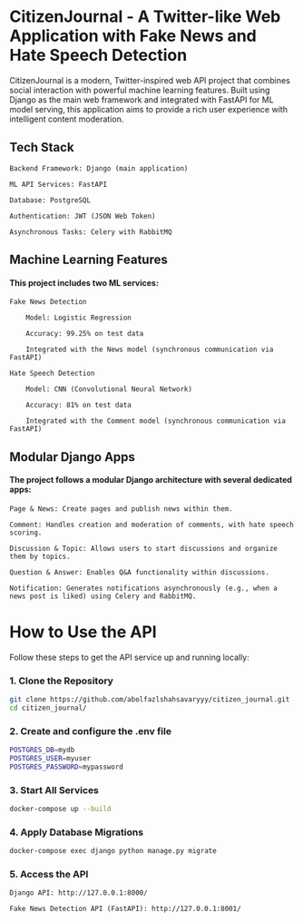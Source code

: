 # CitizenJournal - A Twitter-like Web Application with Fake News and Hate Speech Detection

CitizenJournal is a modern, Twitter-inspired web API project that combines social interaction with powerful machine learning features. Built using Django as the main web framework and integrated with FastAPI for ML model serving, this application aims to provide a rich user experience with intelligent content moderation.

## Tech Stack

    Backend Framework: Django (main application)

    ML API Services: FastAPI

    Database: PostgreSQL

    Authentication: JWT (JSON Web Token)

    Asynchronous Tasks: Celery with RabbitMQ

## Machine Learning Features

#### This project includes two ML services:

    Fake News Detection

        Model: Logistic Regression

        Accuracy: 99.25% on test data

        Integrated with the News model (synchronous communication via FastAPI)

    Hate Speech Detection

        Model: CNN (Convolutional Neural Network)

        Accuracy: 81% on test data

        Integrated with the Comment model (synchronous communication via FastAPI)



## Modular Django Apps

#### The project follows a modular Django architecture with several dedicated apps:

    Page & News: Create pages and publish news within them.

    Comment: Handles creation and moderation of comments, with hate speech scoring.

    Discussion & Topic: Allows users to start discussions and organize them by topics.

    Question & Answer: Enables Q&A functionality within discussions.

    Notification: Generates notifications asynchronously (e.g., when a news post is liked) using Celery and RabbitMQ.
# How to Use the API

Follow these steps to get the API service up and running locally:

### 1. Clone the Repository

```bash
git clone https://github.com/abolfazlshahsavaryyy/citizen_journal.git
cd citizen_journal/
```


### 2. Create and configure the .env file

```bash
POSTGRES_DB=mydb
POSTGRES_USER=myuser
POSTGRES_PASSWORD=mypassword
```

### 3. Start All Services
```bash
docker-compose up --build

```

### 4. Apply Database Migrations
```bash
docker-compose exec django python manage.py migrate

```


### 5. Access the API

    Django API: http://127.0.0.1:8000/

    Fake News Detection API (FastAPI): http://127.0.0.1:8001/
